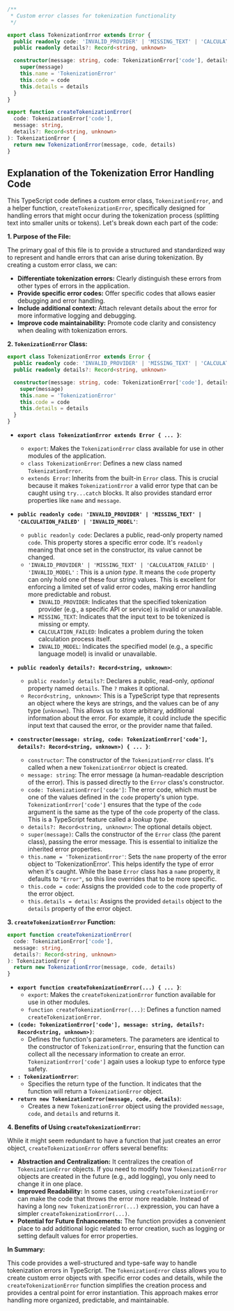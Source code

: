 ```typescript
/**
 * Custom error classes for tokenization functionality
 */

export class TokenizationError extends Error {
  public readonly code: 'INVALID_PROVIDER' | 'MISSING_TEXT' | 'CALCULATION_FAILED' | 'INVALID_MODEL'
  public readonly details?: Record<string, unknown>

  constructor(message: string, code: TokenizationError['code'], details?: Record<string, unknown>) {
    super(message)
    this.name = 'TokenizationError'
    this.code = code
    this.details = details
  }
}

export function createTokenizationError(
  code: TokenizationError['code'],
  message: string,
  details?: Record<string, unknown>
): TokenizationError {
  return new TokenizationError(message, code, details)
}
```

## Explanation of the Tokenization Error Handling Code

This TypeScript code defines a custom error class, `TokenizationError`, and a helper function, `createTokenizationError`, specifically designed for handling errors that might occur during the tokenization process (splitting text into smaller units or tokens). Let's break down each part of the code:

**1. Purpose of the File:**

The primary goal of this file is to provide a structured and standardized way to represent and handle errors that can arise during tokenization. By creating a custom error class, we can:

- **Differentiate tokenization errors:**  Clearly distinguish these errors from other types of errors in the application.
- **Provide specific error codes:**  Offer specific codes that allows easier debugging and error handling.
- **Include additional context:** Attach relevant details about the error for more informative logging and debugging.
- **Improve code maintainability:**  Promote code clarity and consistency when dealing with tokenization errors.

**2. `TokenizationError` Class:**

```typescript
export class TokenizationError extends Error {
  public readonly code: 'INVALID_PROVIDER' | 'MISSING_TEXT' | 'CALCULATION_FAILED' | 'INVALID_MODEL'
  public readonly details?: Record<string, unknown>

  constructor(message: string, code: TokenizationError['code'], details?: Record<string, unknown>) {
    super(message)
    this.name = 'TokenizationError'
    this.code = code
    this.details = details
  }
}
```

- **`export class TokenizationError extends Error { ... }`**:
    - `export`:  Makes the `TokenizationError` class available for use in other modules of the application.
    - `class TokenizationError`:  Defines a new class named `TokenizationError`.
    - `extends Error`:  Inherits from the built-in `Error` class.  This is crucial because it makes `TokenizationError` a valid error type that can be caught using `try...catch` blocks.  It also provides standard error properties like `name` and `message`.

- **`public readonly code: 'INVALID_PROVIDER' | 'MISSING_TEXT' | 'CALCULATION_FAILED' | 'INVALID_MODEL'`**:
    - `public readonly code`: Declares a public, read-only property named `code`. This property stores a specific error code.  It's `readonly` meaning that once set in the constructor, its value cannot be changed.
    - `'INVALID_PROVIDER' | 'MISSING_TEXT' | 'CALCULATION_FAILED' | 'INVALID_MODEL'` : This is a *union type*. It means the `code` property can only hold one of these four string values.  This is excellent for enforcing a limited set of valid error codes, making error handling more predictable and robust.
        - `INVALID_PROVIDER`:  Indicates that the specified tokenization provider (e.g., a specific API or service) is invalid or unavailable.
        - `MISSING_TEXT`:  Indicates that the input text to be tokenized is missing or empty.
        - `CALCULATION_FAILED`: Indicates a problem during the token calculation process itself.
        - `INVALID_MODEL`: Indicates the specified model (e.g., a specific language model) is invalid or unavailable.

- **`public readonly details?: Record<string, unknown>`**:
    - `public readonly details?`: Declares a public, read-only, *optional* property named `details`. The `?` makes it optional.
    - `Record<string, unknown>`:  This is a TypeScript type that represents an object where the keys are strings, and the values can be of any type (`unknown`). This allows us to store arbitrary, additional information about the error.  For example, it could include the specific input text that caused the error, or the provider name that failed.

- **`constructor(message: string, code: TokenizationError['code'], details?: Record<string, unknown>) { ... }`**:
    - `constructor`:  The constructor of the `TokenizationError` class.  It's called when a new `TokenizationError` object is created.
    - `message: string`:  The error message (a human-readable description of the error).  This is passed directly to the `Error` class's constructor.
    - `code: TokenizationError['code']`:  The error code, which must be one of the values defined in the `code` property's union type.  `TokenizationError['code']` ensures that the type of the `code` argument is the same as the type of the `code` property of the class.  This is a TypeScript feature called a *lookup type*.
    - `details?: Record<string, unknown>`: The optional details object.
    - `super(message)`: Calls the constructor of the `Error` class (the parent class), passing the error message.  This is essential to initialize the inherited error properties.
    - `this.name = 'TokenizationError'`: Sets the `name` property of the error object to 'TokenizationError'.  This helps identify the type of error when it's caught.  While the base `Error` class has a `name` property, it defaults to `"Error"`, so this line overrides that to be more specific.
    - `this.code = code`:  Assigns the provided `code` to the `code` property of the error object.
    - `this.details = details`: Assigns the provided `details` object to the `details` property of the error object.

**3. `createTokenizationError` Function:**

```typescript
export function createTokenizationError(
  code: TokenizationError['code'],
  message: string,
  details?: Record<string, unknown>
): TokenizationError {
  return new TokenizationError(message, code, details)
}
```

- **`export function createTokenizationError(...) { ... }`**:
    - `export`: Makes the `createTokenizationError` function available for use in other modules.
    - `function createTokenizationError(...)`:  Defines a function named `createTokenizationError`.
- **`(code: TokenizationError['code'], message: string, details?: Record<string, unknown>)`**:
    - Defines the function's parameters.  The parameters are identical to the constructor of `TokenizationError`, ensuring that the function can collect all the necessary information to create an error.  `TokenizationError['code']` again uses a lookup type to enforce type safety.
- **`: TokenizationError`**:
    - Specifies the return type of the function.  It indicates that the function will return a `TokenizationError` object.
- **`return new TokenizationError(message, code, details)`**:
    - Creates a new `TokenizationError` object using the provided `message`, `code`, and `details` and returns it.

**4. Benefits of Using `createTokenizationError`:**

While it might seem redundant to have a function that just creates an error object, `createTokenizationError` offers several benefits:

- **Abstraction and Centralization:**  It centralizes the creation of `TokenizationError` objects.  If you need to modify how `TokenizationError` objects are created in the future (e.g., add logging), you only need to change it in one place.
- **Improved Readability:**  In some cases, using `createTokenizationError` can make the code that throws the error more readable.  Instead of having a long `new TokenizationError(...)` expression, you can have a simpler `createTokenizationError(...)`.
- **Potential for Future Enhancements:**  The function provides a convenient place to add additional logic related to error creation, such as logging or setting default values for error properties.

**In Summary:**

This code provides a well-structured and type-safe way to handle tokenization errors in TypeScript.  The `TokenizationError` class allows you to create custom error objects with specific error codes and details, while the `createTokenizationError` function simplifies the creation process and provides a central point for error instantiation. This approach makes error handling more organized, predictable, and maintainable.
